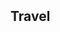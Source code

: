 
<h2 id="travel" style="margin: 2px 0px 15px;">Travel</h2>

   <head>
      <title>Places Traveled</title>
      <link rel = "stylesheet" href = "/assets/css/leaflet.css"/>
      <script src = "/assets/js/leaflet.js"></script>
      <script src="/assets/js/leaflet-providers.js"></script>

   </head>

   <body>
      <div id = "map" style = "width:900px; height:580px"></div>
      <script>
         // Creating map options
         var mapOptions = {
            center: [39.8283, -98.5795],
            zoom: 4
         }
         // Creating a map object
         var map = new L.map('map', mapOptions);
         
         // Creating a Layer object
            var layer = L.tileLayer('https://{s}.basemaps.cartocdn.com/dark_all/{z}/{x}/{y}{r}.png', {
               attribution: '&copy; <a href="https://www.openstreetmap.org/copyright">OpenStreetMap</a> contributors &copy; <a href="https://carto.com/attributions">CARTO</a>',
               subdomains: 'abcd',
               maxZoom: 20
            });

        
         // Icon options
         var iconOptionsVisted = {
            iconUrl: './assets/img/map_icon.png',
            iconSize: [10, 12]
         }

         var iconOptionsNP = {
            iconUrl: './assets/img/np_icon.png',
            iconSize: [10, 12]
         }

         // Creating a custom icon
         var visitIcon = L.icon(iconOptionsVisted);
         var npIcon = L.icon(iconOptionsNP);

         // Creating Marker Options
         var markerOptions = {
            title: "MyLocation",
            clickable: true,
            icon: visitIcon
         }

         var npOptions = {
            title: "MyLocation",
            clickable: true,
            icon: npIcon
         }


         // Adding layer to the map
         map.addLayer(layer);
         
         // Creating a marker
         var marker1 = L.marker([29.770, -95.390], markerOptions); //houston
         var marker2 = L.marker([40.670, -73.940], markerOptions); //New york
         var marker3 = L.marker([34.110, -118.410], markerOptions); //Los angeles
         var marker4 = L.marker([41.840, -87.680], markerOptions); //Chicago
         var marker5 = L.marker([40.010, -75.130], markerOptions); //Philadelphia
         var marker6 = L.marker([29.460, -98.510], markerOptions); //San antonio
         var marker7 = L.marker([37.770, -122.450], markerOptions); //San francisco
         var marker8 = L.marker([39.990, -82.990], markerOptions); //Columbus
         var marker9 = L.marker([30.310, -97.750], markerOptions); //Austin
         var marker10 = L.marker([35.110, -90.010], markerOptions); //Memphis
         var marker11 = L.marker([39.300, -76.610], markerOptions); //Baltimore
         var marker12 = L.marker([31.850, -106.440], markerOptions); //El paso
         var marker13 = L.marker([35.200, -80.830], markerOptions); //Charlotte
         var marker14 = L.marker([42.340, -71.020], markerOptions); //Boston
         var marker15 = L.marker([38.910, -77.020], markerOptions); //Washington
         var marker16 = L.marker([36.170, -86.780], markerOptions); //Nashville
         var marker17 = L.marker([36.210, -115.220], markerOptions); //Las vegas
         var marker18 = L.marker([35.470, -97.510], markerOptions); //Oklahoma city
         var marker19 = L.marker([30.070, -89.930], markerOptions); //New orleans
         var marker20 = L.marker([25.780, -80.210], markerOptions); //Miami
         var marker21 = L.marker([38.640, -90.240], markerOptions); //Saint louis
         var marker22 = L.marker([40.440, -79.980], markerOptions); //Pittsburgh
         var marker23 = L.marker([28.500, -81.370], markerOptions); //Orlando
         var marker24 = L.marker([35.820, -78.660], markerOptions); //Raleigh
         var marker25 = L.marker([34.720, -92.350], markerOptions); //Little rock
         var marker26 = L.marker([40.780, -111.930], markerOptions); //Salt lake city
         var marker27 = L.marker([35.970, -83.950], markerOptions); //Knoxville
         var marker28 = L.marker([41.310, -72.920], markerOptions); //New haven
         var marker29 = L.marker([43.7022, -72.2896], markerOptions); //Hanover
         var marker30 = L.marker([41.820, -71.420], markerOptions); //Providence
         var marker31 = L.marker([33.760, -84.420], markerOptions); //Atlanta
         var marker32 = L.marker([39.780, -86.150], markerOptions); //Indianapolis
         var marker33 = L.marker([44.4759, -73.2121], markerOptions); //Burlington
         var marker34 = L.marker([32.7767, -96.7970], markerOptions); //Dallas
         var marker35 = L.marker([32.0809, -81.0912], markerOptions); //Savannah
         var marker36 = L.marker([43.6591, -70.2568], markerOptions); //Portland
         var marker37 = L.marker([43.0481, -76.1474], markerOptions); //Syracuse
         var marker38 = L.marker([43.0962, -79.0377], markerOptions); //Niagara Falls
         var marker39 = L.marker([43.6532, -79.3832], markerOptions); //Toronto
         var marker40 = L.marker([45.5019, -73.5674], markerOptions); //Montreal
         var marker41 = L.marker([46.8131, -71.2075], markerOptions); //Québec City
         var marker42 = L.marker([45.4215, -75.6972], markerOptions); //Ottawa
         var marker43 = L.marker([19.4326, -99.1332], markerOptions); //Mexico City
         var marker44 = L.marker([21.1619, -86.8515], markerOptions); //Cancun
         var marker45 = L.marker([42.9956, -71.4548], markerOptions); //Manchester
         var marker46 = L.marker([33.9519, -83.3576], markerOptions); //Athens
         var marker47 = L.marker([24.5551, -81.7800], markerOptions); //Key West
         var marker48 = L.marker([33.5186, -86.8104], markerOptions); //Birmingham
         var marker49 = L.marker([37.2090, -93.2923], markerOptions); //Springfield


         // Adding marker to the map
         marker1.addTo(map);
         marker2.addTo(map);
         marker3.addTo(map);
         marker4.addTo(map);
         marker5.addTo(map);
         marker6.addTo(map);
         marker7.addTo(map);
         marker8.addTo(map);
         marker9.addTo(map);
         marker10.addTo(map);
         marker11.addTo(map);
         marker12.addTo(map);
         marker13.addTo(map);
         marker14.addTo(map);
         marker15.addTo(map);
         marker16.addTo(map);
         marker17.addTo(map);
         marker18.addTo(map);
         marker19.addTo(map);
         marker20.addTo(map);
         marker21.addTo(map);
         marker22.addTo(map);
         marker23.addTo(map);
         marker24.addTo(map);
         marker25.addTo(map);
         marker26.addTo(map);
         marker27.addTo(map);
         marker28.addTo(map);
         marker29.addTo(map);
         marker30.addTo(map);
         marker31.addTo(map);
         marker32.addTo(map);
         marker33.addTo(map);
         marker34.addTo(map);
         marker35.addTo(map);
         marker36.addTo(map);
         marker37.addTo(map);
         marker38.addTo(map);
         marker39.addTo(map);
         marker40.addTo(map);
         marker41.addTo(map);
         marker42.addTo(map);
         marker43.addTo(map);
         marker44.addTo(map);
         marker45.addTo(map);
         marker46.addTo(map);
         marker47.addTo(map);
         marker48.addTo(map);
         marker49.addTo(map);

         // Adding pop-up to the marker
        marker1.bindPopup('Home');

         // Creating NP markers
         var np1 = L.marker([44.35, -68.21], npOptions); //Acadia
         var np2 = L.marker([29.25, -103.25], npOptions); //Big Bend
         var np3 = L.marker([25.65, -80.08], npOptions); //Biscayne
         var np4 = L.marker([37.57, -112.18], npOptions); //Bryce Canyon
         var np5 = L.marker([32.17, -104.44], npOptions); //Carlsbad Caverns
         var np6 = L.marker([36.24, -116.82], npOptions); //Death Valley
         var np7 = L.marker([25.32, -80.93], npOptions); //Everglades
         var np8 = L.marker([38.63, -90.19], npOptions); //Gateway Arch
         var np9 = L.marker([36.06, -112.14], npOptions); //Grand Canyon
         var np10 = L.marker([43.73, -110.8], npOptions); //Grand Teton
         var np11 = L.marker([35.68, -83.53], npOptions); //Great Smoky Mountains
         var np12 = L.marker([31.92, -104.87], npOptions); //Guadalupe Mountains
         var np13 = L.marker([19.38, -155.2], npOptions); //Hawaiʻi Volcanoes
         var np14 = L.marker([38.53, -78.35], npOptions); //Shenandoah
         var np15 = L.marker([44.6, -110.5], npOptions); //Yellowstone
         var np16 = L.marker([37.83, -119.5], npOptions); //Yosemite

         // Adding NP to the map
         np1.addTo(map);
         np2.addTo(map);
         np3.addTo(map);
         np4.addTo(map);
         np5.addTo(map);
         np6.addTo(map);
         np7.addTo(map);
         np8.addTo(map);
         np9.addTo(map);
         np10.addTo(map);
         np11.addTo(map);
         np12.addTo(map);
         np13.addTo(map);
         np14.addTo(map);
         np15.addTo(map);
         np16.addTo(map);

      </script>
   </body>
